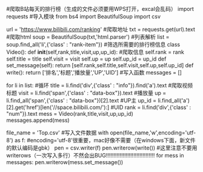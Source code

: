 #爬取B站每天的排行榜（生成的文件必须要用WPS打开，excal会乱码）
import requests #导入模块
from bs4 import BeautifulSoup
import csv

url = 'https://www.bilibili.com/ranking' #爬取地址
txt = requests.get(url).text  #爬取html
soup = BeautifulSoup(txt,'html.parser') #列表解析
list = soup.find_all('li',{'class' : "rank-item"}) #筛选所需要的排行榜信息
class Video():
    def __init__(self,rank,title,visit,up,up_id):        #爬取信息
        self.rank = rank
        self.title = title
        self.visit = visit
        self.up = up
        self.up_id = up_id
    def set_message(self):
        return [self.rank,self.title,self.visit,self.up,self.up_id]
def write():
    return ['排名','标题','播放量','UP','UID']  #写入函数
messages = []

for li in list:   #循环
    title = li.find('div',{'class' : "info"}).find('a').text #爬取视频标题
    visit = li.find('span',{'class' : "data-box"}).text #播放量
    up = li.find_all('span',{'class' : "data-box"})[2].text #UP主
    up_id = li.find_all('a')[2].get('href')[len('//space.bilibili.com/'):] #UID
    rank = li.find('div',{'class' : "num"}).text
    mess = Video(rank,title,visit,up,up_id)
    messages.append(mess)


file_name = 'Top.csv'      #写入文件数据
with open(file_name,'w',encoding='utf-8') as f: #encoding='utf-8'很重要，mac好像不需要（在windows下面，新文件的默认编码是gbk）
    pen = csv.writer(f)
    pen.writerow(write()) #这里注意不要用writerows（一次写入多行）不然会出BUG!!!!!!!!!!!!!!!!!!!!!!!!!!!!!!!!
    for mess in messages:
        pen.writerow(mess.set_message())

